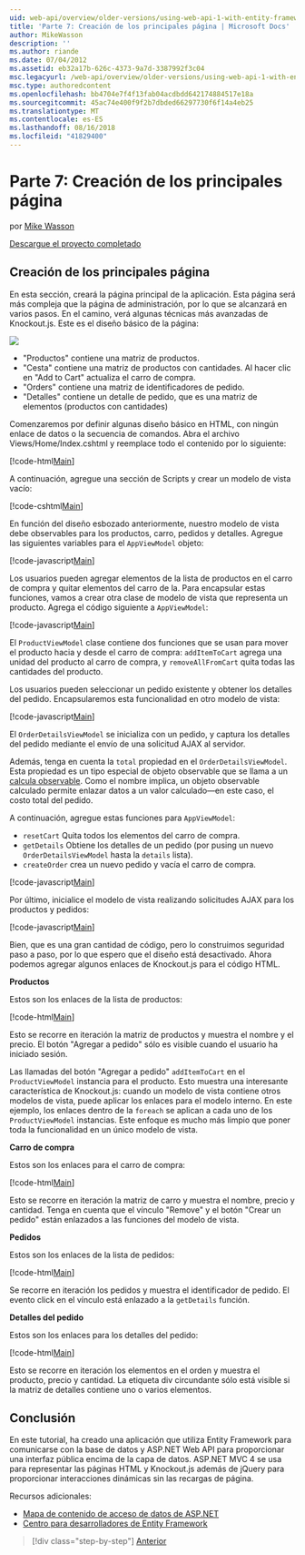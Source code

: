 ```yaml
---
uid: web-api/overview/older-versions/using-web-api-1-with-entity-framework-5/using-web-api-with-entity-framework-part-7
title: 'Parte 7: Creación de los principales página | Microsoft Docs'
author: MikeWasson
description: ''
ms.author: riande
ms.date: 07/04/2012
ms.assetid: eb32a17b-626c-4373-9a7d-3387992f3c04
msc.legacyurl: /web-api/overview/older-versions/using-web-api-1-with-entity-framework-5/using-web-api-with-entity-framework-part-7
msc.type: authoredcontent
ms.openlocfilehash: bb4704e7f4f13fab04acdbdd642174884517e18a
ms.sourcegitcommit: 45ac74e400f9f2b7dbded66297730f6f14a4eb25
ms.translationtype: MT
ms.contentlocale: es-ES
ms.lasthandoff: 08/16/2018
ms.locfileid: "41829400"
---
```

<a name="part-7-creating-the-main-page"></a>Parte 7: Creación de los principales página
====================
por [Mike Wasson](https://github.com/MikeWasson)

[Descargue el proyecto completado](http://code.msdn.microsoft.com/ASP-NET-Web-API-with-afa30545)

## <a name="creating-the-main-page"></a>Creación de los principales página

En esta sección, creará la página principal de la aplicación. Esta página será más compleja que la página de administración, por lo que se alcanzará en varios pasos. En el camino, verá algunas técnicas más avanzadas de Knockout.js. Este es el diseño básico de la página:

![](using-web-api-with-entity-framework-part-7/_static/image1.png)

- "Productos" contiene una matriz de productos.
- "Cesta" contiene una matriz de productos con cantidades. Al hacer clic en "Add to Cart" actualiza el carro de compra.
- "Orders" contiene una matriz de identificadores de pedido.
- "Detalles" contiene un detalle de pedido, que es una matriz de elementos (productos con cantidades)

Comenzaremos por definir algunas diseño básico en HTML, con ningún enlace de datos o la secuencia de comandos. Abra el archivo Views/Home/Index.cshtml y reemplace todo el contenido por lo siguiente:

[!code-html[Main](using-web-api-with-entity-framework-part-7/samples/sample1.html)]

A continuación, agregue una sección de Scripts y crear un modelo de vista vacío:

[!code-cshtml[Main](using-web-api-with-entity-framework-part-7/samples/sample2.cshtml)]

En función del diseño esbozado anteriormente, nuestro modelo de vista debe observables para los productos, carro, pedidos y detalles. Agregue las siguientes variables para el `AppViewModel` objeto:

[!code-javascript[Main](using-web-api-with-entity-framework-part-7/samples/sample3.js)]

Los usuarios pueden agregar elementos de la lista de productos en el carro de compra y quitar elementos del carro de la. Para encapsular estas funciones, vamos a crear otra clase de modelo de vista que representa un producto. Agrega el código siguiente a `AppViewModel`:

[!code-javascript[Main](using-web-api-with-entity-framework-part-7/samples/sample4.js?highlight=4)]

El `ProductViewModel` clase contiene dos funciones que se usan para mover el producto hacia y desde el carro de compra: `addItemToCart` agrega una unidad del producto al carro de compra, y `removeAllFromCart` quita todas las cantidades del producto.

Los usuarios pueden seleccionar un pedido existente y obtener los detalles del pedido. Encapsularemos esta funcionalidad en otro modelo de vista:

[!code-javascript[Main](using-web-api-with-entity-framework-part-7/samples/sample5.js?highlight=4)]

El `OrderDetailsViewModel` se inicializa con un pedido, y captura los detalles del pedido mediante el envío de una solicitud AJAX al servidor.

Además, tenga en cuenta la `total` propiedad en el `OrderDetailsViewModel`. Esta propiedad es un tipo especial de objeto observable que se llama a un [calcula observable](http://knockoutjs.com/documentation/computedObservables.html). Como el nombre implica, un objeto observable calculado permite enlazar datos a un valor calculado&#8212;en este caso, el costo total del pedido.

A continuación, agregue estas funciones para `AppViewModel`:

- `resetCart` Quita todos los elementos del carro de compra.
- `getDetails` Obtiene los detalles de un pedido (por pusing un nuevo `OrderDetailsViewModel` hasta la `details` lista).
- `createOrder` crea un nuevo pedido y vacía el carro de compra.


[!code-javascript[Main](using-web-api-with-entity-framework-part-7/samples/sample6.js?highlight=4)]

Por último, inicialice el modelo de vista realizando solicitudes AJAX para los productos y pedidos:

[!code-javascript[Main](using-web-api-with-entity-framework-part-7/samples/sample7.js)]

Bien, que es una gran cantidad de código, pero lo construimos seguridad paso a paso, por lo que espero que el diseño está desactivado. Ahora podemos agregar algunos enlaces de Knockout.js para el código HTML.

**Productos**

Estos son los enlaces de la lista de productos:

[!code-html[Main](using-web-api-with-entity-framework-part-7/samples/sample8.html)]

Esto se recorre en iteración la matriz de productos y muestra el nombre y el precio. El botón "Agregar a pedido" sólo es visible cuando el usuario ha iniciado sesión.

Las llamadas del botón "Agregar a pedido" `addItemToCart` en el `ProductViewModel` instancia para el producto. Esto muestra una interesante característica de Knockout.js: cuando un modelo de vista contiene otros modelos de vista, puede aplicar los enlaces para el modelo interno. En este ejemplo, los enlaces dentro de la `foreach` se aplican a cada uno de los `ProductViewModel` instancias. Este enfoque es mucho más limpio que poner toda la funcionalidad en un único modelo de vista.

**Carro de compra**

Estos son los enlaces para el carro de compra:

[!code-html[Main](using-web-api-with-entity-framework-part-7/samples/sample9.html)]

Esto se recorre en iteración la matriz de carro y muestra el nombre, precio y cantidad. Tenga en cuenta que el vínculo "Remove" y el botón "Crear un pedido" están enlazados a las funciones del modelo de vista.

**Pedidos**

Estos son los enlaces de la lista de pedidos:

[!code-html[Main](using-web-api-with-entity-framework-part-7/samples/sample10.html)]

Se recorre en iteración los pedidos y muestra el identificador de pedido. El evento click en el vínculo está enlazado a la `getDetails` función.

**Detalles del pedido**

Estos son los enlaces para los detalles del pedido:

[!code-html[Main](using-web-api-with-entity-framework-part-7/samples/sample11.html)]

Esto se recorre en iteración los elementos en el orden y muestra el producto, precio y cantidad. La etiqueta div circundante sólo está visible si la matriz de detalles contiene uno o varios elementos.

## <a name="conclusion"></a>Conclusión

En este tutorial, ha creado una aplicación que utiliza Entity Framework para comunicarse con la base de datos y ASP.NET Web API para proporcionar una interfaz pública encima de la capa de datos. ASP.NET MVC 4 se usa para representar las páginas HTML y Knockout.js además de jQuery para proporcionar interacciones dinámicas sin las recargas de página.

Recursos adicionales:

- [Mapa de contenido de acceso de datos de ASP.NET](https://msdn.microsoft.com/library/6759sth4.aspx)
- [Centro para desarrolladores de Entity Framework](https://msdn.microsoft.com/data/ef)

> [!div class="step-by-step"]
> [Anterior](using-web-api-with-entity-framework-part-6.md)
